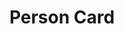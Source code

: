 ---
title: Person Card
name: card_person
category: card
explanation: |-
  The `card_person` shows if a person is `home` or `not_home`. If you have setup other <a href="https://www.home-assistant.io/integrations/zone/">zones</a>, it will show these as well.
image_path: "/assets/images/person.png"
information: |-
  <strong>Dot color:</strong> at home - blue | away - green<br>
  <strong>Dot icon:</strong> at home - <i>Home icon</i> | not home - <i>Home minus icon</i> | if you configured an icon for a <a href="https://www.home-assistant.io/integrations/zone/">zone</a>, it will be used
internal: false
generator_install: true
generator_example: true
generator_button: true
variables:
  - name: ulm_card_person_entity
    type: variable
    example: person.username
    required: true
    explanation: "The person entity"
  - name: ulm_card_person_use_entity_picture
    type: variable
    example: true or false
    required: false 
    explanation: "If you set this to true, the card shows the entity picture from your user, otherwise (set to false) shows the icon. Default is false."
  - name: ulm_card_person_zone1
    type: variable
    example: work
    required: false 
    explanation: 'Set another zone (beside "home") to use for the card. You can set up two zones besides "home".'
  - name: ulm_card_person_zone2
    type: variable
    example: school
    required: false 
    explanation: 'Set another zone (beside "home") to use for the card. You can set up two zones besides "home".'
yaml: |-
  - type: 'custom:button-card'
    template: card_person
    variables:
      ulm_card_person_entity: person.username
      ulm_card_person_use_entity_picture: true
      ulm_card_person_zone1: zones.YOUR_ZONE
      ulm_card_person_zone2: zones.YOUR_ZONE
ui: |-
  type: 'custom:button-card'
  template: card_person
  variables:
    ulm_card_person_entity: person.username
    ulm_card_person_use_entity_picture: true
    ulm_card_person_zone1: zones.YOUR_ZONE
    ulm_card_person_zone2: zones.YOUR_ZONE
code: |-
  card_person:
    template: icon_info_bg
    variables:
      ulm_card_person_use_entity_picture: false
      ulm_card_person_zone1: ''
      ulm_card_person_zone2: ''
    tap_action:
      action: more-info
      entity: "[[[ return variables.ulm_card_person_entity; ]]]"
    show_label: true
    show_name: true
    label: "[[[ return states[variables.ulm_card_person_entity].state ]]]"
    name: "[[[ return states[variables.ulm_card_person_entity].attributes.friendly_name ]]]"
    entity: "[[[ return variables.ulm_card_person_entity; ]]]"
    icon: 'mdi:face-man'
    show_entity_picture: "[[[ return variables.ulm_card_person_use_entity_picture ]]]"
    entity_picture: "[[[ return variables.ulm_card_person_use_entity_picture != false ? states[variables.ulm_card_person_entity].attributes.entity_picture : null ]]]"
    styles:
      icon:
        - color: 'rgba(var(--color-theme),0.9)'
        - width: >
            [[[ 
              if (variables.ulm_card_person_use_entity_picture != true){
                return '20px';
              } else {
                return '42px';
              }
            ]]]
        - place-self: >
            [[[ 
              if (variables.ulm_card_person_use_entity_picture != true){
                return 'center';
              } else {
                return 'stretch stretch';
              }
            ]]]
      custom_fields:
        notification:
          - border-radius: 50%
          - position: absolute
          - left: 38px
          - top: 8px
          - height: 16px
          - width: 16px
          - border: 2px solid var(--card-background-color)
          - font-size: 12px
          - line-height: 14px
          - background-color: >
              [[[
                if (states[variables.ulm_card_person_entity].state != 'home'){
                  return "rgba(var(--color-green),1)";
                } else {
                  return "rgba(var(--color-blue),1)";
                }
              ]]]
    custom_fields:
      notification: >
        [[[
          if (states[variables.ulm_card_person_entity].state != 'home'){
            if (states[variables.ulm_card_person_entity].state == variables.ulm_card_person_zone1){
              var icon = states[variables.ulm_card_person_zone1].attributes.icon != null ? states[variables.ulm_card_person_zone1].attributes.icon : 'mdi:help-circle'
              return '<ha-icon icon="' + icon + '" style="width: 10px; height: 10px; color: var(--primary-background-color);"></ha-icon>';
            } else if (states[variables.ulm_card_person_entity].state == variables.ulm_card_person_zone2){
              var icon = states[variables.ulm_card_person_zone2].attributes.icon != null ? states[variables.ulm_card_person_zone2].attributes.icon : 'mdi:help-circle'
              return '<ha-icon icon="' + icon + '" style="width: 10px; height: 10px; color: var(--primary-background-color);"></ha-icon>';
            } else {
              return '<ha-icon icon="mdi:home-minus" style="width: 10px; height: 10px; color: var(--primary-background-color);"></ha-icon>';
            }
          } else {
            return '<ha-icon icon="mdi:home-variant" style="width: 10px; height: 10px; color: var(--primary-background-color);"></ha-icon>';
          }
        ]]]
---